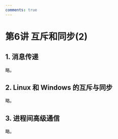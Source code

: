 ```yaml
---
comments: true
---
```


# 第6讲 互斥和同步(2)

## 1. 消息传递

略。

## 2. Linux 和 Windows 的互斥与同步

略。

## 3. 进程间高级通信

略。
